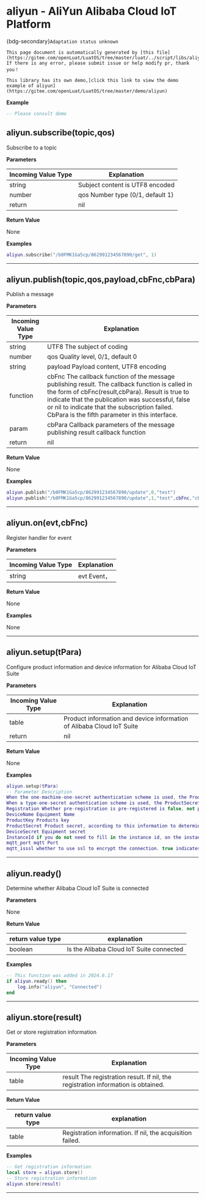 # aliyun - AliYun Alibaba Cloud IoT Platform

{bdg-secondary}`Adaptation status unknown`

```{note}
This page document is automatically generated by [this file](https://gitee.com/openLuat/LuatOS/tree/master/luat/../script/libs/aliyun.lua). If there is any error, please submit issue or help modify pr, thank you！
```

```{tip}
This library has its own demo,[click this link to view the demo example of aliyun](https://gitee.com/openLuat/LuatOS/tree/master/demo/aliyun)
```

**Example**

```lua
-- Please consult demo

```

## aliyun.subscribe(topic,qos)



Subscribe to a topic

**Parameters**

|Incoming Value Type | Explanation|
|-|-|
|string|Subject content is UTF8 encoded|
|number|qos Number type (0/1, default 1)|
|return|nil|

**Return Value**

None

**Examples**

```lua
aliyun.subscribe("/b0FMK1Ga5cp/862991234567890/get", 1)

```

---

## aliyun.publish(topic,qos,payload,cbFnc,cbPara)



Publish a message

**Parameters**

|Incoming Value Type | Explanation|
|-|-|
|string|UTF8 The subject of coding|
|number|qos Quality level, 0/1, default 0|
|string|payload Payload content, UTF8 encoding|
|function|cbFnc The callback function of the message publishing result. The callback function is called in the form of cbFnc(result,cbPara). Result is true to indicate that the publication was successful, false or nil to indicate that the subscription failed. CbPara is the fifth parameter in this interface.|
|param|cbPara Callback parameters of the message publishing result callback function|
|return|nil|

**Return Value**

None

**Examples**

```lua
aliyun.publish("/b0FMK1Ga5cp/862991234567890/update",0,"test")
aliyun.publish("/b0FMK1Ga5cp/862991234567890/update",1,"test",cbFnc,"cbFncPara")

```

---

## aliyun.on(evt,cbFnc)



Register handler for event

**Parameters**

|Incoming Value Type | Explanation|
|-|-|
|string|evt Event，|

**Return Value**

None

**Examples**

None

---

## aliyun.setup(tPara)



Configure product information and device information for Alibaba Cloud IoT Suite

**Parameters**

|Incoming Value Type | Explanation|
|-|-|
|table|Product information and device information of Alibaba Cloud IoT Suite|
|return|nil|

**Return Value**

None

**Examples**

```lua
aliyun.setup(tPara)
-- Parameter Description
When the one-machine-one-secret authentication scheme is used, the ProductSecret parameter is passed in.nil
When a type-one-secret authentication scheme is used, the ProductSecret parameter is passed into the real product key.
Registration Whether pre-registration is pre-registered is false, not pre-registered is true
DeviceName Equipment Name
ProductKey Products key
ProductSecret Product secret, according to this information to determine whether it is one machine, one secret or one type, one secret
DeviceSecret Equipment secret
InstanceId if you do not need to fill in the instance id, on the instance details page
mqtt_port mqtt Port
mqtt_isssl whether to use ssl to encrypt the connection. true indicates the simplest encryption without a certificate.

```

---

## aliyun.ready()



Determine whether Alibaba Cloud IoT Suite is connected

**Parameters**

None

**Return Value**

|return value type | explanation|
|-|-|
|boolean|Is the Alibaba Cloud IoT Suite connected|

**Examples**

```lua
-- This function was added in 2024.6.17
if aliyun.ready() then
    log.info("aliyun", "Connected")
end

```

---

## aliyun.store(result)



Get or store registration information

**Parameters**

|Incoming Value Type | Explanation|
|-|-|
|table|result The registration result. If nil, the registration information is obtained.|

**Return Value**

|return value type | explanation|
|-|-|
|table|Registration information. If nil, the acquisition failed.|

**Examples**

```lua
-- Get registration information
local store = aliyun.store()
-- Store registration information
aliyun.store(result)

```

---

